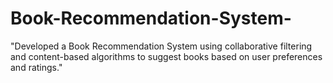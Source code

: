 # Book-Recommendation-System-
"Developed a Book Recommendation System using collaborative filtering and content-based algorithms to suggest books based on user preferences and ratings."
